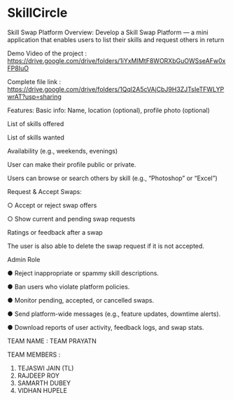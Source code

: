 # SkillCircle
Skill Swap Platform
Overview:
Develop a Skill Swap Platform — a mini application that enables users to list their skills and
request others in return

Demo Video of the project : https://drive.google.com/drive/folders/1iYxMIMtF8WORXbGuOWSseAFw0xFP8IuO

Complete file link : https://drive.google.com/drive/folders/1Qql2A5cVAjCbJ9H3ZJTsIeTFWLYPwrAT?usp=sharing

Features:
Basic info: Name, location (optional), profile photo (optional)


List of skills offered


List of skills wanted


Availability (e.g., weekends, evenings)


User can make their profile public or private.


Users can browse or search others by skill (e.g., “Photoshop” or “Excel”)


Request & Accept Swaps:


○ Accept or reject swap offers


○ Show current and pending swap requests


Ratings or feedback after a swap


The user is also able to delete the swap request if it is not accepted.

Admin Role


● Reject inappropriate or spammy skill descriptions.


● Ban users who violate platform policies.


● Monitor pending, accepted, or cancelled swaps.


● Send platform-wide messages (e.g., feature updates, downtime alerts).


● Download reports of user activity, feedback logs, and swap stats.



TEAM NAME : TEAM PRAYATN


TEAM MEMBERS :
1) TEJASWI JAIN (TL)
2) RAJDEEP ROY 
3) SAMARTH DUBEY
4) VIDHAN HUPELE
